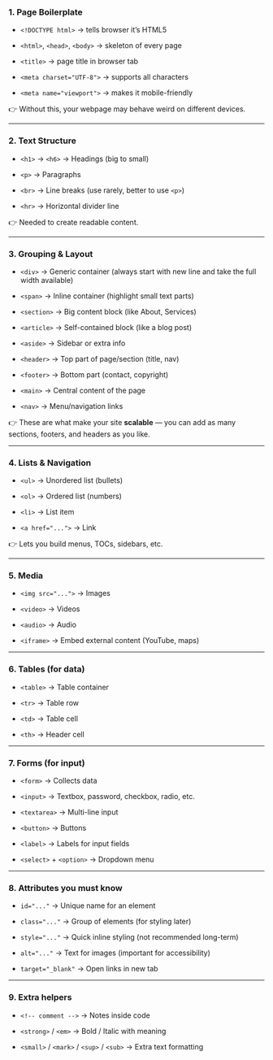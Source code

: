 ### 1. **Page Boilerplate**

- `<!DOCTYPE html>` → tells browser it’s HTML5
    
- `<html>`, `<head>`, `<body>` → skeleton of every page
    
- `<title>` → page title in browser tab
    
- `<meta charset="UTF-8">` → supports all characters
    
- `<meta name="viewport">` → makes it mobile-friendly
    

👉 Without this, your webpage may behave weird on different devices.

---

### 2. **Text Structure**

- `<h1>` → `<h6>` → Headings (big to small)
    
- `<p>` → Paragraphs
    
- `<br>` → Line breaks (use rarely, better to use `<p>`)
    
- `<hr>` → Horizontal divider line
    

👉 Needed to create readable content.

---

### 3. **Grouping & Layout**

- `<div>` → Generic container (always start with new line and take the full width available)
    
- `<span>` → Inline container (highlight small text parts)
    
- `<section>` → Big content block (like About, Services)
    
- `<article>` → Self-contained block (like a blog post)
    
- `<aside>` → Sidebar or extra info
    
- `<header>` → Top part of page/section (title, nav)
    
- `<footer>` → Bottom part (contact, copyright)
    
- `<main>` → Central content of the page
    
- `<nav>` → Menu/navigation links
    

👉 These are what make your site **scalable** — you can add as many sections, footers, and headers as you like.

---

### 4. **Lists & Navigation**

- `<ul>` → Unordered list (bullets)
    
- `<ol>` → Ordered list (numbers)
    
- `<li>` → List item
    
- `<a href="...">` → Link
    

👉 Lets you build menus, TOCs, sidebars, etc.

---

### 5. **Media**

- `<img src="...">` → Images
    
- `<video>` → Videos
    
- `<audio>` → Audio
    
- `<iframe>` → Embed external content (YouTube, maps)
    

---

### 6. **Tables (for data)**

- `<table>` → Table container
    
- `<tr>` → Table row
    
- `<td>` → Table cell
    
- `<th>` → Header cell
    

---

### 7. **Forms (for input)**

- `<form>` → Collects data
    
- `<input>` → Textbox, password, checkbox, radio, etc.
    
- `<textarea>` → Multi-line input
    
- `<button>` → Buttons
    
- `<label>` → Labels for input fields
    
- `<select>` + `<option>` → Dropdown menu
    

---

### 8. **Attributes you must know**

- `id="..."` → Unique name for an element
    
- `class="..."` → Group of elements (for styling later)
    
- `style="..."` → Quick inline styling (not recommended long-term)
    
- `alt="..."` → Text for images (important for accessibility)
    
- `target="_blank"` → Open links in new tab
    

---

### 9. **Extra helpers**

- `<!-- comment -->` → Notes inside code
    
- `<strong>` / `<em>` → Bold / Italic with meaning
    
- `<small>` / `<mark>` / `<sup>` / `<sub>` → Extra text formatting